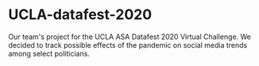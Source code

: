 # UCLA-datafest-2020
Our team's project for the UCLA ASA Datafest 2020 Virtual Challenge. We decided to track possible effects of the pandemic on social media trends among select politicians.
